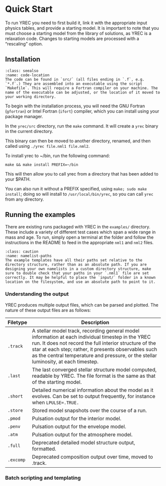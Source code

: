 Quick Start
===========

To run YREC you need to first build it, link it with the appropriate input physics tables, and provide a starting model. It is important to note that you must choose a starting model from the library of solutions, as YREC is a relaxation code. Changes to starting models are processed with a “rescaling” option.

## Installation

```{admonition} Code Location
:class: seealso
:name: code-location
The code can be found in `src/` (all files ending in `.f`, e.g. `*.f`.) They are assembled into an executable using the script `Makefile`. This will require a Fortran compiler on your machine. The name of the executable can be adjusted, or the location of it moved to your working directory.
```

To begin with the installation process, you will need the GNU Fortran (`gfortran`) or Intel Fortran (`ifort`) compiler, which you can install using your package manager.

In the `yrec/src` directory, run the `make` command. It will create a `yrec` binary in the current directory.

This binary can then be moved to another directory, renamed, and then called using `./yrec file.nml1 file.nml2`.

To install yrec to ~/bin, run the following command:

```
make && make install PREFIX=~/bin
```

This will then allow you to call yrec from a directory that has been added to your $PATH.

You can also run it without a PREFIX specified, using `make; sudo make install`; doing so will install to `/usr/local/bin/yrec`, so you can call `yrec` from any directory.

## Running the examples

There are existing runs packaged with YREC in the `examples/` directory. These include a variety of different test cases which span a wide range in mass and age. To run, simply open a terminal at the folder and follow the instructions in the README to feed in the appropriate `nml1` and `nml2` files.

```{admonition} Namelist file locations
:class: caution
:name: namelist-paths
The example templates have all their paths set relative to the directory structure, rather than as an absolute path. If you are designing your own namelists in a custom directory structure, make sure to double check that your paths in your `.nml1` file are set correctly. It may be helpful to place the `input/` folder in a known location on the filesystem, and use an absolute path to point to it.
```

### Understanding the output

YREC produces multiple output files, which can be parsed and plotted. The nature of these output files are as follows:

| Filetype     | Description    |
| ------------ | -------------- |
| `.track`      | A stellar model track, recording general model information at each individual timestep in the YREC run. It does not record the full interior structure of the star at each step; rather, it presents observables such as the central temperature and pressure, or the stellar luminosity, at each timestep. |
| `.last`      | The last converged stellar structure model computed, readable by YREC. The file format is the same as that of the starting model. |
| `.short`      | Detailed numerical information about the model as it evolves. Can be set to output frequently, for instance when `LPULSE=.TRUE.` |
| `.store`      | Stored model snapshots over the course of a run. |
| `.pmod`      | Pulsation output for the interior model. |
| `.penv`      | Pulsation output for the envelope model. |
| `.atm`      | Pulsation output for the atmosphere model. |
| `.full`      | Deprecated detailed model structure output, formatted. |
| `.excomp`      | Deprecated composition output over time, moved to .track. |

### Batch scripting and templating
